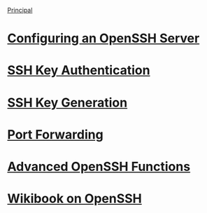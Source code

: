 [Principal](../README.md)

# [Configuring an OpenSSH Server](ssh/ssh_OpenSSH_Config.md)

# [SSH Key Authentication](ssh/ssh_Key_Authentication.md)

# [SSH Key Generation](ssh/ssh_Key_Generation.md)

# [Port Forwarding](ssh/ssh_Port_Forwarding.md)

# [Advanced OpenSSH Functions](ssh/ssh_Adv_OpenSSH_Funct.md)

# [Wikibook on OpenSSH](ssh/ssh_Wikibook_on_OpenSSH)